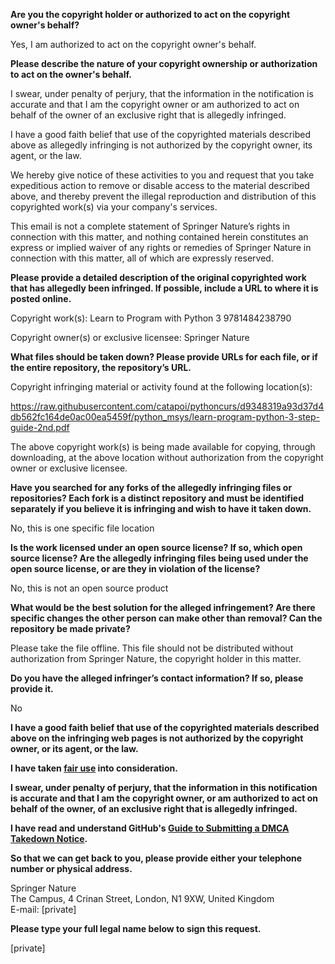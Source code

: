 **Are you the copyright holder or authorized to act on the copyright owner's behalf?**

Yes, I am authorized to act on the copyright owner's behalf.

**Please describe the nature of your copyright ownership or authorization to act on the owner's behalf.**

I swear, under penalty of perjury, that the information in the notification is accurate and that I am the copyright owner or am authorized to act on behalf of the owner of an exclusive right that is allegedly infringed.

I have a good faith belief that use of the copyrighted materials described above as allegedly infringing is not authorized by the copyright owner, its agent, or the law.

We hereby give notice of these activities to you and request that you take expeditious action to remove or disable access to the material described above, and thereby prevent the illegal reproduction and distribution of this copyrighted work(s) via your company's services.

This email is not a complete statement of Springer Nature’s rights in connection with this matter, and nothing contained herein constitutes an express or implied waiver of any rights or remedies of Springer Nature in connection with this matter, all of which are expressly reserved.

**Please provide a detailed description of the original copyrighted work that has allegedly been infringed. If possible, include a URL to where it is posted online.**

Copyright work(s):
Learn to Program with Python 3 9781484238790

Copyright owner(s) or exclusive licensee:
Springer Nature

**What files should be taken down? Please provide URLs for each file, or if the entire repository, the repository’s URL.**

Copyright infringing material or activity found at the following location(s): 

https://raw.githubusercontent.com/catapoi/pythoncurs/d9348319a93d37d4db562fc164de0ac00ea5459f/python_msys/learn-program-python-3-step-guide-2nd.pdf

The above copyright work(s) is being made available for copying, through downloading, at the above location without authorization from the copyright owner or exclusive licensee.

**Have you searched for any forks of the allegedly infringing files or repositories? Each fork is a distinct repository and must be identified separately if you believe it is infringing and wish to have it taken down.**

No, this is one specific file location

**Is the work licensed under an open source license? If so, which open source license? Are the allegedly infringing files being used under the open source license, or are they in violation of the license?**

No, this is not an open source product

**What would be the best solution for the alleged infringement? Are there specific changes the other person can make other than removal? Can the repository be made private?**

Please take the file offline. This file should not be distributed without authorization from Springer Nature, the copyright holder in this matter.

**Do you have the alleged infringer’s contact information? If so, please provide it.**

No

**I have a good faith belief that use of the copyrighted materials described above on the infringing web pages is not authorized by the copyright owner, or its agent, or the law.**

**I have taken <a href="https://www.lumendatabase.org/topics/22">fair use</a> into consideration.**

**I swear, under penalty of perjury, that the information in this notification is accurate and that I am the copyright owner, or am authorized to act on behalf of the owner, of an exclusive right that is allegedly infringed.**

**I have read and understand GitHub's <a href="https://help.github.com/articles/guide-to-submitting-a-dmca-takedown-notice/">Guide to Submitting a DMCA Takedown Notice</a>.**

**So that we can get back to you, please provide either your telephone number or physical address.**

Springer Nature  
The Campus, 4 Crinan Street, London, N1 9XW, United Kingdom  
E-mail: [private]  

**Please type your full legal name below to sign this request.**

[private]  
